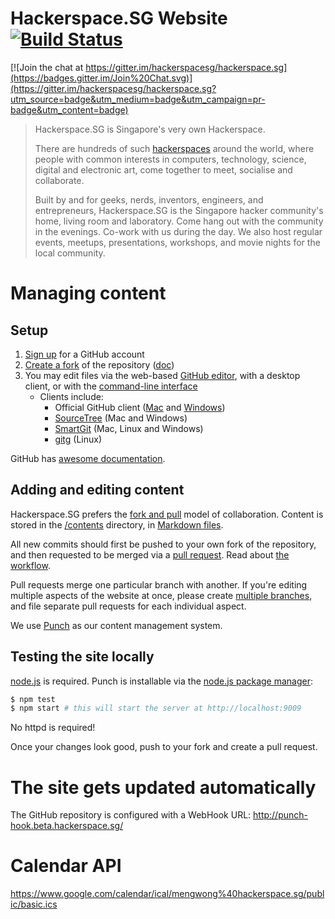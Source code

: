 # Hackerspace.SG Website [![Build Status](https://travis-ci.org/hackerspacesg/hackerspace.sg.png)](https://travis-ci.org/hackerspacesg/hackerspace.sg)

[![Join the chat at https://gitter.im/hackerspacesg/hackerspace.sg](https://badges.gitter.im/Join%20Chat.svg)](https://gitter.im/hackerspacesg/hackerspace.sg?utm_source=badge&utm_medium=badge&utm_campaign=pr-badge&utm_content=badge)

>Hackerspace.SG is Singapore's very own Hackerspace. 
>
>There are hundreds of such [hackerspaces](http://www.hackerspaces.org/) around the world, where people with common interests in computers, technology, science, digital and electronic art, come together to meet, socialise and collaborate.
>
>Built by and for geeks, nerds, inventors, engineers, and entrepreneurs, Hackerspace.SG is the Singapore hacker community's home, living room and laboratory.  Come hang out with the community in the evenings.  Co-work with us during the day.  We also host regular events, meetups, presentations, workshops, and movie nights for the local community.

# Managing content

## Setup

1. [Sign up](https://github.com/join) for a GitHub account
1. [Create a fork](https://github.com/hackerspacesg/hackerspace.sg/fork) of the repository ([doc](https://help.github.com/articles/fork-a-repo))
1. You may edit files via the web-based [GitHub editor](https://help.github.com/articles/editing-files), with a desktop client, or with the [command-line interface](http://gitref.org/)
    * Clients include:
      * Official GitHub client ([Mac](https://mac.github.com/) and [Windows](https://windows.github.com/))
      * [SourceTree](http://www.sourcetreeapp.com/) (Mac and Windows)
      * [SmartGit](http://www.syntevo.com/smartgithg/) (Mac, Linux and Windows)
      * [gitg](https://github.com/jessevdk/gitg) (Linux)

GitHub has [awesome documentation](https://help.github.com/).

## Adding and editing content

Hackerspace.SG prefers the [fork and pull](https://help.github.com/articles/using-pull-requests#fork--pull) model of collaboration. Content is stored in the [/contents](https://github.com/hackerspacesg/hackerspace.sg/tree/master/contents) directory, in [Markdown files](https://github.com/adam-p/markdown-here/wiki/Markdown-Cheatsheet).

All new commits should first be pushed to your own fork of the repository, and then requested to be merged via a [pull request](https://github.com/hackerspacesg/hackerspace.sg/compare/). Read about [the workflow](https://guides.github.com/introduction/flow/).

Pull requests merge one particular branch with another. If you're editing multiple aspects of the website at once, please create [multiple branches](https://help.github.com/articles/creating-and-deleting-branches-within-your-repository), and file separate pull requests for each individual aspect.

We use [Punch](https://github.com/laktek/punch/wiki) as our content management system.

## Testing the site locally

[node.js](http://nodejs.org/) is required. Punch is installable via the [node.js package manager](https://www.npmjs.org/package/punch):

```bash
$ npm test
$ npm start # this will start the server at http://localhost:9009
```

No httpd is required!

Once your changes look good, push to your fork and create a pull request.

# The site gets updated automatically

The GitHub repository is configured with a WebHook URL: http://punch-hook.beta.hackerspace.sg/

# Calendar API

<https://www.google.com/calendar/ical/mengwong%40hackerspace.sg/public/basic.ics>

